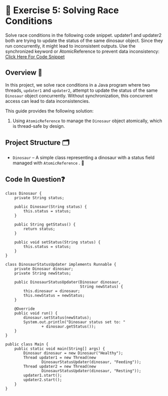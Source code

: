 # 🦖 Exercise 5: Solving Race Conditions

Solve race conditions in the following code snippet. updater1 and updater2 both are
trying to update the status of the same dinosaur object. Since they run concurrently, it might
lead to inconsistent outputs. Use the synchronized keyword or AtomicReference to
prevent data inconsistency: [Click Here For Code Snippet](#code-in-question)

## Overview 📜
In this project, we solve race conditions in a Java program where two threads, `updater1` and `updater2`, attempt to update the status of the same `Dinosaur` object concurrently. Without synchronization, this concurrent access can lead to data inconsistencies.

This guide provides the following solution:
1. Using `AtomicReference` to manage the `Dinosaur` object atomically, which is thread-safe by design.

## Project Structure 🗂️
- `Dinosaur` – A simple class representing a dinosaur with a status field managed with `AtomicReference` . 🦕


## Code In Question❓

```
class Dinosaur {
    private String status;

    public Dinosaur(String status) {
        this.status = status;
    }

    public String getStatus() {
        return status;
    }

    public void setStatus(String status) {
        this.status = status;
    }
}

class DinosaurStatusUpdater implements Runnable {
    private Dinosaur dinosaur;
    private String newStatus;

    public DinosaurStatusUpdater(Dinosaur dinosaur,
                                 String newStatus) {
        this.dinosaur = dinosaur;
        this.newStatus = newStatus;
    }

    @Override
    public void run() {
        dinosaur.setStatus(newStatus);
        System.out.println("Dinosaur status set to: "
                + dinosaur.getStatus());
    }
}

public class Main {
    public static void main(String[] args) {
        Dinosaur dinosaur = new Dinosaur("Healthy");
        Thread updater1 = new Thread(new
                DinosaurStatusUpdater(dinosaur, "Feeding"));
        Thread updater2 = new Thread(new
                DinosaurStatusUpdater(dinosaur, "Resting"));
        updater1.start();
        updater2.start();
    }
}
```